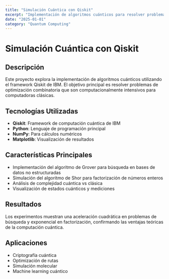 ```yaml
---
title: "Simulación Cuántica con Qiskit"
excerpt: "Implementación de algoritmos cuánticos para resolver problemas de optimización combinatoria usando computación cuántica."
date: "2025-01-01"
category: "Quantum Computing"
---
```


# Simulación Cuántica con Qiskit

## Descripción

Este proyecto explora la implementación de algoritmos cuánticos utilizando el framework Qiskit de IBM. El objetivo principal es resolver problemas de optimización combinatoria que son computacionalmente intensivos para computadoras clásicas.

## Tecnologías Utilizadas

- **Qiskit**: Framework de computación cuántica de IBM
- **Python**: Lenguaje de programación principal
- **NumPy**: Para cálculos numéricos
- **Matplotlib**: Visualización de resultados

## Características Principales

- Implementación del algoritmo de Grover para búsqueda en bases de datos no estructuradas
- Simulación del algoritmo de Shor para factorización de números enteros
- Análisis de complejidad cuántica vs clásica
- Visualización de estados cuánticos y mediciones

## Resultados

Los experimentos muestran una aceleración cuadrática en problemas de búsqueda y exponencial en factorización, confirmando las ventajas teóricas de la computación cuántica.

## Aplicaciones

- Criptografía cuántica
- Optimización de rutas
- Simulación molecular
- Machine learning cuántico